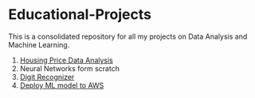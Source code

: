 # Educational-Projects

This is a consolidated repository for all my projects on Data Analysis and Machine Learning.

1. [Housing Price Data Analysis](https://github.com/abhi094/Kaggle-Competitions/tree/master/Housing%20Prices%20Prediction)
2. Neural Networks form scratch 
3. [Digit Recognizer](https://github.com/abhi094/Kaggle-Competitions/tree/master/Digit%20Recognizer)
4. [Deploy ML model to AWS](https://github.com/abhi094/Educational-Projects/tree/master/Deploying%20Model%20to%20AWS)
